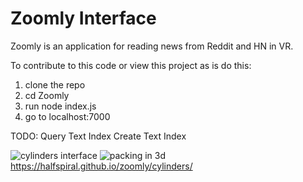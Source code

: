 # Zoomly Interface

Zoomly is an application for reading news from Reddit and HN in VR.

To contribute to this code or view this project as is do this: 

1. clone the repo
2. cd Zoomly
3. run node index.js
4. go to localhost:7000

TODO:
Query Text Index
Create Text Index

![cylinders interface](https://raw.githubusercontent.com/halfspiral/zoomly/master/cylinders.gif)
![packing in 3d](https://raw.githubusercontent.com/halfspiral/zoomly/master/packing.png)
https://halfspiral.github.io/zoomly/cylinders/
